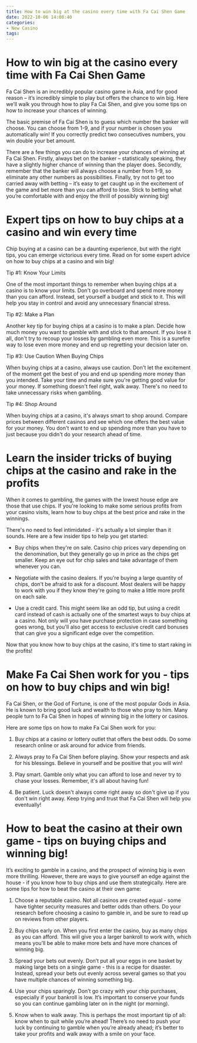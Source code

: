 ```yaml
---
title: How to win big at the casino every time with Fa Cai Shen Game
date: 2022-10-06 14:08:40
categories:
- New Casino
tags:
---
```



#  How to win big at the casino every time with Fa Cai Shen Game

Fa Cai Shen is an incredibly popular casino game in Asia, and for good reason – it’s incredibly simple to play but offers the chance to win big. Here we’ll walk you through how to play Fa Cai Shen, and give you some tips on how to increase your chances of winning.

The basic premise of Fa Cai Shen is to guess which number the banker will choose. You can choose from 1-9, and if your number is chosen you automatically win! If you correctly predict two consecutives numbers, you win double your bet amount.

There are a few things you can do to increase your chances of winning at Fa Cai Shen. Firstly, always bet on the banker – statistically speaking, they have a slightly higher chance of winning than the player does. Secondly, remember that the banker will always choose a number from 1-9, so eliminate any other numbers as possibilities. Finally, try not to get too carried away with betting – it’s easy to get caught up in the excitement of the game and bet more than you can afford to lose. Stick to betting what you’re comfortable with and enjoy the thrill of possibly winning big!

#  Expert tips on how to buy chips at a casino and win every time

Chip buying at a casino can be a daunting experience, but with the right tips, you can emerge victorious every time. Read on for some expert advice on how to buy chips at a casino and win big!

Tip #1: Know Your Limits

One of the most important things to remember when buying chips at a casino is to know your limits. Don't go overboard and spend more money than you can afford. Instead, set yourself a budget and stick to it. This will help you stay in control and avoid any unnecessary financial stress.

Tip #2: Make a Plan

Another key tip for buying chips at a casino is to make a plan. Decide how much money you want to gamble with and stick to that amount. If you lose it all, don't try to recoup your losses by gambling even more. This is a surefire way to lose even more money and end up regretting your decision later on.

Tip #3: Use Caution When Buying Chips

When buying chips at a casino, always use caution. Don't let the excitement of the moment get the best of you and end up spending more money than you intended. Take your time and make sure you're getting good value for your money. If something doesn't feel right, walk away. There's no need to take unnecessary risks when gambling.

Tip #4: Shop Around

When buying chips at a casino, it's always smart to shop around. Compare prices between different casinos and see which one offers the best value for your money. You don't want to end up spending more than you have to just because you didn't do your research ahead of time.

#  Learn the insider tricks of buying chips at the casino and rake in the profits

When it comes to gambling, the games with the lowest house edge are those that use chips. If you're looking to make some serious profits from your casino visits, learn how to buy chips at the best price and rake in the winnings.

There's no need to feel intimidated - it's actually a lot simpler than it sounds. Here are a few insider tips to help you get started:

* Buy chips when they're on sale. Casino chip prices vary depending on the denomination, but they generally go up in price as the chips get smaller. Keep an eye out for chip sales and take advantage of them whenever you can.

* Negotiate with the casino dealers. If you're buying a large quantity of chips, don't be afraid to ask for a discount. Most dealers will be happy to work with you if they know they're going to make a little more profit on each sale.

* Use a credit card. This might seem like an odd tip, but using a credit card instead of cash is actually one of the smartest ways to buy chips at a casino. Not only will you have purchase protection in case something goes wrong, but you'll also get access to exclusive credit card bonuses that can give you a significant edge over the competition.

Now that you know how to buy chips at the casino, it's time to start raking in the profits!

#  Make Fa Cai Shen work for you - tips on how to buy chips and win big!

Fa Cai Shen, or the God of Fortune, is one of the most popular Gods in Asia. He is known to bring good luck and wealth to those who pray to him. Many people turn to Fa Cai Shen in hopes of winning big in the lottery or casinos.

Here are some tips on how to make Fa Cai Shen work for you:

1) Buy chips at a casino or lottery outlet that offers the best odds. Do some research online or ask around for advice from friends.

2) Always pray to Fa Cai Shen before playing. Show your respects and ask for his blessings. Believe in yourself and be positive that you will win!

3) Play smart. Gamble only what you can afford to lose and never try to chase your losses. Remember, it's all about having fun!

4) Be patient. Luck doesn't always come right away so don't give up if you don't win right away. Keep trying and trust that Fa Cai Shen will help you eventually!

#  How to beat the casino at their own game - tips on buying chips and winning big!

It’s exciting to gamble in a casino, and the prospect of winning big is even more thrilling. However, there are ways to give yourself an edge against the house - if you know how to buy chips and use them strategically. Here are some tips for how to beat the casino at their own game:

1. Choose a reputable casino. Not all casinos are created equal - some have tighter security measures and better odds than others. Do your research before choosing a casino to gamble in, and be sure to read up on reviews from other players.

2. Buy chips early on. When you first enter the casino, buy as many chips as you can afford. This will give you a larger bankroll to work with, which means you’ll be able to make more bets and have more chances of winning big.

3. Spread your bets out evenly. Don’t put all your eggs in one basket by making large bets on a single game - this is a recipe for disaster. Instead, spread your bets out evenly across several games so that you have multiple chances of winning something big.

4. Use your chips sparingly. Don’t go crazy with your chip purchases, especially if your bankroll is low. It’s important to conserve your funds so you can continue gambling later on in the night (or morning).

5. Know when to walk away. This is perhaps the most important tip of all: know when to quit while you’re ahead! There’s no need to push your luck by continuing to gamble when you’re already ahead; it’s better to take your profits and walk away with a smile on your face.